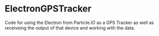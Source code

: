 # ElectronGPSTracker
Code for using the Electron from Particle.IO as a GPS Tracker as well as receiveing the output of that device and working with the data.

